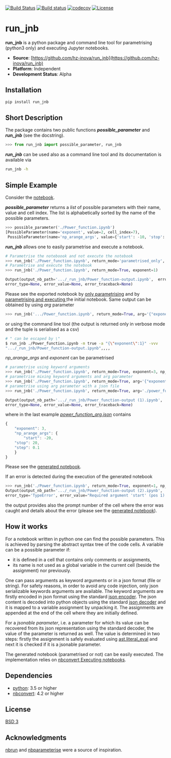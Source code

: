 [![Build Status](https://travis-ci.org/hz-inova/run_jnb.svg?branch=master)](https://travis-ci.org/hz-inova/run_jnb)
[![Build status](https://ci.appveyor.com/api/projects/status/g15r1prwb2smvx6d/branch/master?svg=true)](https://ci.appveyor.com/project/aplamada/run-jnb/branch/master)
[![codecov](https://codecov.io/gh/hz-inova/run_jnb/branch/master/graph/badge.svg)](https://codecov.io/gh/hz-inova/run_jnb)
[![License](https://img.shields.io/badge/License-BSD%203--Clause-blue.svg)](https://opensource.org/licenses/BSD-3-Clause)

# run_jnb

**run_jnb** is a python package and command line tool for parametrising (python3 only) and executing Jupyter notebooks.

- **Source**: [https://github.com/hz-inova/run_jnb](https://github.com/hz-inova/run_jnb)
- **Platform**: Independent
- **Development Status**: Alpha

## Installation

```sh
pip install run_jnb
```

## Short Description

The package contains two public functions ***possible_parameter*** and ***run_jnb*** (see the docstring).

```python
>>> from run_jnb import possible_parameter, run_jnb
```

***run_jnb*** can be used also as a command line tool and its documentation is available via

```sh
run_jnb -h
```

## Simple Example

Consider the [notebook](example/Power_function.ipynb).

***possible_parameter*** returns a *list* of possible parameters with their name, value and cell index.
The list is alphabetically sorted by the name of the possible parameters.

```python
>>> possible_parameter('./Power_function.ipynb')
[PossibleParameter(name='exponent', value=2, cell_index=7),
 PossibleParameter(name='np_arange_args', value={'start': -10, 'stop': 10, 'step': 0.01}, cell_index=4)]
```

***run_jnb*** allows one to easily parametrise and execute a notebook.
```python
# Parametrise the noteboook and not execute the notebook
>>> run_jnb('./Power_function.ipynb', return_mode='parametrised_only', exponent=1)
# Parametrise and execute the notebook
>>> run_jnb('./Power_function.ipynb', return_mode=True, exponent=1)

Output(output_nb_path='.../_run_jnb/Power_function-output.ipynb',  error_prompt_number=None, 
error_type=None, error_value=None, error_traceback=None)
```
Please see the exported notebook by [only parametrising](example/_run_jnb/Power_function-output.ipynb) and by [parametrising and executing ](example/_run_jnb/Power_function-output%20(1).ipynb) the initial notebook.
Same output can be obtained by using *arg* parameter
```python
>>> run_jnb('.../Power_function.ipynb', return_mode=True, arg='{"exponent":1}')
```
or using the command line tool (the output is returned only in verbose mode and the tuple is serialised as a csv)
```sh
# " can be escaped by \"
$ run_jnb ./Power_function.ipynb -m true -a "{\"exponent\":1}" -vvv
".../_run_jnb/Power_function-output.ipynb",,,,
```

*np_arange_args* and *exponent* can be parametrised
```python
# parametrise using keyword arguments
>>> run_jnb('./Power_function.ipynb', return_mode=True, exponent=3, np_arange_args={'start':-20,'stop':20,'step':0.1})
# parametrise mixing keyword arguments and arg parameter
>>> run_jnb('./Power_function.ipynb', return_mode=True, arg='{"exponent":3}', np_arange_args={'start':-20,'stop':20,'step':0.1})
# parametrise using arg parameter with a json file
>>> run_jnb('./Power_function.ipynb', return_mode=True, arg='./power_function_arg.json')

Output(output_nb_path='.../_run_jnb/Power_function-output (1).ipynb',  error_prompt_number=None, 
error_type=None, error_value=None, error_traceback=None)
```
where in the last example [*power_function_arg.json*](example/power_function_arg.json) contains
```javascript
{
    "exponent": 3,
    "np_arange_args": {
        "start": -20,
	"stop": 20,
	"step": 0.1
    }
}
```

Please see the [generated notebook](example/_run_jnb/Power_function-output%20(2).ipynb).

If an error is detected during the execution of the generated notebook
```python
>>> run_jnb('./Power_function.ipynb', return_mode=True, exponent=1, np_arange_args={'step':0.1})
Output(output_nb_path='.../_run_jnb/Power_function-output (2).ipynb',  error_prompt_number=3, 
error_type='TypeError', error_value="Required argument 'start' (pos 1) not found", error_traceback=...)
```
the output provides also the prompt number of the cell where the error was caught and details about the error (please see the [generated notebook](example/_run_jnb/Power_function-output%20(3).ipynb)).

## How it works

For a notebook written in python one can find the possible parameters. This is achieved by parsing the abstract syntax tree of the code cells. A variable can be a possible parameter if:
- it is defined in a cell that contains only comments or assignments,
- its name is not used as a global variable in the current cell (beside the assignment) nor previously.


One can pass arguments as keyword arguments or in a json format (file or string). For safety reasons, in order to avoid any code injection, only json serializable keywords arguments are available. The keyword arguments are firstly encoded in json format using the standard [json encoder](https://docs.python.org/3.6/library/json.html#json.JSONEncoder). The json content is decoded into python objects using the standard [json decoder](https://docs.python.org/3.6/library/json.html#json.JSONDecoder) and it is mapped to a variable assignment by unpacking it. The assignments are appended at the end of the cell where they are initially defined.

For a *jsonable parameter*, i.e. a parameter for which its value can be recovered from its json representation using the standard decoder, the value of the parameter is returned as well. The value is determined in two steps: firstly the assignment is safely evaluated using [ast.literal_eval](https://docs.python.org/3/library/ast.html) and next it is checked if it is a jsonable parameter.

The generated notebook (parametrised or not) can be easily executed. The implementation relies on [nbconvert Executing notebooks](http://nbconvert.readthedocs.io/en/latest/execute_api.html).


## Dependencies
- [python](https://www.python.org): 3.5 or higher
- [nbconvert](http://nbconvert.readthedocs.io): 4.2 or higher

## License
[BSD 3](LICENSE)

## Acknowledgments
[nbrun](https://github.com/tritemio/nbrun) and [nbparameterise](https://github.com/takluyver/nbparameterise) were a source of inspiration.

